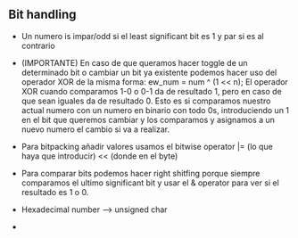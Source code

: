 ## Bit handling

- Un numero is impar/odd si el least significant bit es 1 y par si es al contrario

- (IMPORTANTE) En caso de que queramos hacer toggle de un determinado bit o cambiar un bit ya existente podemos hacer uso del operador XOR de la misma forma: ew_num = num ^ (1 << n); El operador XOR cuando comparamos 1-0 o 0-1 da de resultado 1, pero en caso de que sean iguales da de resultado 0. 
Esto es si comparamos nuestro actual numero con un numero en binario con todo 0s, introduciendo un 1 en el bit que queremos cambiar y los comparamos y asignamos a un nuevo numero el cambio si va a realizar.

- Para bitpacking añadir valores usamos el bitwise operator |= (lo que haya que introducir) << (donde en el byte)

- Para comparar bits podemos hacer right shitfing porque siempre comparamos el ultimo significant bit y usar el & operator para ver si el resultado es 1 o 0. 

- Hexadecimal number --> unsigned char

- 

